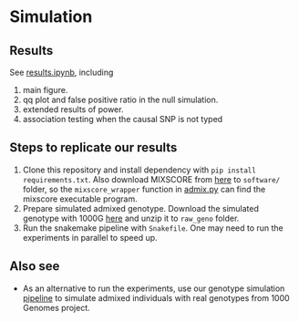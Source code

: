 # Simulation
## Results
See [results.ipynb](results.ipynb), including
1. main figure.
2. qq plot and false positive ratio in the null simulation.
3. extended results of power.
4. association testing when the causal SNP is not typed

## Steps to replicate our results
1. Clone this repository and install dependency with `pip install requirements.txt`. Also download MIXSCORE from [here](https://cdn1.sph.harvard.edu/wp-content/uploads/sites/181/2013/02/mixscore-1.3.tar.gz) to `software/` folder, so the `mixscore_wrapper` function in [admix.py](admix.py) can find the mixscore executable program.
1. Prepare simulated admixed genotype. Download the simulated genotype with 1000G [here](https://github.com/bogdanlab/tractor-response/releases/download/v1.0/raw_geno.zip) and unzip it to `raw_geno` folder.
2. Run the snakemake pipeline with `Snakefile`. One may need to run the experiments in parallel to speed up.

## Also see
- As an alternative to run the experiments, use our genotype simulation [pipeline](https://github.com/bogdanlab/admixed_genotype_simulation) to simulate admixed individuals with real genotypes from 1000 Genomes project.
